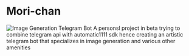 # Mori-chan
![Image Generation Telegram Bot](https://te.legra.ph/file/14fb05ccbdd6cab4cae47.jpg)
A personsl project in beta trying to combine telegram api with automatic1111 sdk hence creating an artistic telegram bot that specializes in image generation and various other amenities
